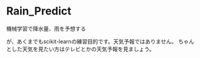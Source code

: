 # Rain_Predict
機械学習で降水量、雨を予想する

が、あくまでもscikit-learnの練習目的です。天気予報ではありません。
ちゃんとした天気を見たい方はテレビとかの天気予報を見ましょう。
